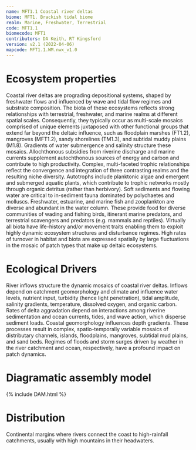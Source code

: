 ```yaml
---
name: MFT1.1 Coastal river deltas
biome: MFT1. Brackish tidal biome
realm: Marine, Freshwater, Terrestrial
code: MFT1.1
biomecode: MFT1
contributors: DA Keith, RT Kingsford
version: v2.1 (2022-04-06)
mapcode: MFT1.1.WM.nwx_v1.0
---
```

# Ecosystem properties

Coastal river deltas are prograding depositional systems, shaped by freshwater flows and influenced by wave and tidal flow regimes and substrate composition. The biota of these ecosystems reflects strong relationships with terrestrial, freshwater, and marine realms at different spatial scales. Consequently, they typically occur as multi-scale mosaics comprised of unique elements juxtaposed with other functional groups that extend far beyond the deltaic influence, such as floodplain marshes (FT1.2), mangroves (MFT1.2), sandy shorelines (TM1.3), and subtidal muddy plains (M1.8). Gradients of water submergence and salinity structure these mosaics. Allochthonous subsidies from riverine discharge and marine currents supplement autochthonous sources of energy and carbon and contribute to high productivity. Complex, multi-faceted trophic relationships reflect the convergence and integration of three contrasting realms and the resulting niche diversity. Autotrophs include planktonic algae and emergent and submerged aquatic plants, which contribute to trophic networks mostly through organic detritus (rather than herbivory). Soft sediments and flowing water are critical to in-sediment fauna dominated by polychaetes and molluscs. Freshwater, estuarine, and marine fish and zooplankton are diverse and abundant in the water column. These provide food for diverse communities of wading and fishing birds, itinerant marine predators, and terrestrial scavengers and predators (e.g. mammals and reptiles). Virtually all biota have life-history and/or movement traits enabling them to exploit highly dynamic ecosystem structures and disturbance regimes. High rates of turnover in habitat and biota are expressed spatially by large fluctuations in the mosaic of patch types that make up deltaic ecosystems.

# Ecological Drivers

River inflows structure the dynamic mosaics of coastal river deltas. Inflows depend on catchment geomorphology and climate and influence water levels, nutrient input, turbidity (hence light penetration), tidal amplitude, salinity gradients, temperature, dissolved oxygen, and organic carbon. Rates of delta aggradation depend on interactions among riverine sedimentation and ocean currents, tides, and wave action, which disperse sediment loads. Coastal geomorphology influences depth gradients. These processes result in complex, spatio-temporally variable mosaics of distributary channels, islands, floodplains, mangroves, subtidal mud plains, and sand beds. Regimes of floods and storm surges driven by weather in the river catchment and ocean, respectively, have a profound impact on patch dynamics.

# Diagramatic assembly model

{% include DAM.html %}

# Distribution

Continental margins where rivers connect the coast to high-rainfall catchments, usually with high mountains in their headwaters.

